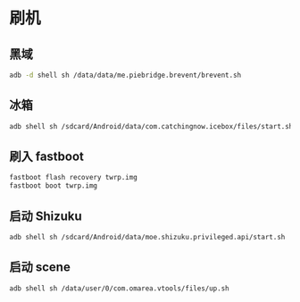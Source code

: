 # 刷机

## 黑域

```zsh
adb -d shell sh /data/data/me.piebridge.brevent/brevent.sh
```

## 冰箱

```zsh
adb shell sh /sdcard/Android/data/com.catchingnow.icebox/files/start.sh
```

## 刷入 fastboot 

```zsh
fastboot flash recovery twrp.img
fastboot boot twrp.img
```

## 启动 Shizuku

```zsh
adb shell sh /sdcard/Android/data/moe.shizuku.privileged.api/start.sh
```

## 启动 scene

```zsh
adb shell sh /data/user/0/com.omarea.vtools/files/up.sh
```
